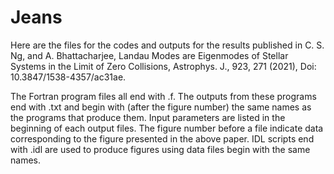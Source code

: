 # Jeans

Here are the files for the codes and outputs for the results published in  C. S. Ng, and A. Bhattacharjee, Landau Modes are Eigenmodes of Stellar Systems in the Limit of Zero Collisions, 
Astrophys. J., 923, 271 (2021), Doi: 10.3847/1538-4357/ac31ae.

The Fortran program files all end with .f. The outputs from these programs end with .txt and begin with (after the figure number) the same names as the programs that produce them. 
Input parameters are listed in the beginning of each output files. The figure number before a file indicate data corresponding to the figure presented in the above paper.
IDL scripts end with .idl are used to produce figures using data files begin with the same names. 
